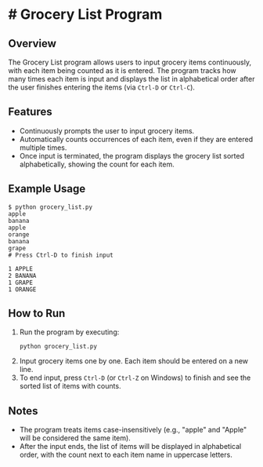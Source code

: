 # # Grocery List Program

## Overview
The Grocery List program allows users to input grocery items continuously, with each item being counted as it is entered. The program tracks how many times each item is input and displays the list in alphabetical order after the user finishes entering the items (via `Ctrl-D` or `Ctrl-C`).

## Features
- Continuously prompts the user to input grocery items.
- Automatically counts occurrences of each item, even if they are entered multiple times.
- Once input is terminated, the program displays the grocery list sorted alphabetically, showing the count for each item.

## Example Usage
```
$ python grocery_list.py
apple
banana
apple
orange
banana
grape
# Press Ctrl-D to finish input

1 APPLE
2 BANANA
1 GRAPE
1 ORANGE
```

## How to Run
1. Run the program by executing:
   ```
   python grocery_list.py
   ```
2. Input grocery items one by one. Each item should be entered on a new line.
3. To end input, press `Ctrl-D` (or `Ctrl-Z` on Windows) to finish and see the sorted list of items with counts.

## Notes
- The program treats items case-insensitively (e.g., "apple" and "Apple" will be considered the same item).
- After the input ends, the list of items will be displayed in alphabetical order, with the count next to each item name in uppercase letters.
